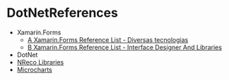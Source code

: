 # DotNetReferences
* Xamarin.Forms
  * [A Xamarin.Forms Reference List - Diversas tecnologias](https://github.com/jsuarezruiz/awesome-xamarin-forms/blob/master/README.md)
  * [B Xamarin.Forms Reference List - Interface Designer And Libraries](https://github.com/benoitjadinon/awesome-xamarin/blob/master/README.md)
* DotNet
 * [NReco Libraries](https://www.nrecosite.com)
 * [Microcharts](https://github.com/aloisdeniel/Microcharts)
